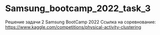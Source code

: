 # Samsung_bootcamp_2022_task_3
Решение задачи 2 Samsung BootCamp 2022 Ссылка на соревнование: https://www.kaggle.com/competitions/physical-activity-clustering
